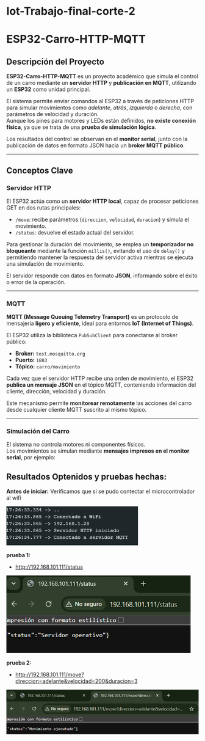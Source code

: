 # Iot-Trabajo-final-corte-2

# ESP32-Carro-HTTP-MQTT

## Descripción del Proyecto
**ESP32-Carro-HTTP-MQTT** es un proyecto académico que simula el control de un carro mediante un **servidor HTTP** y **publicación en MQTT**, utilizando un **ESP32** como unidad principal.  

El sistema permite enviar comandos al ESP32 a través de peticiones HTTP para simular movimientos como *adelante*, *atrás*, *izquierda* o *derecha*, con parámetros de velocidad y duración.  
Aunque los pines para motores y LEDs están definidos, **no existe conexión física**, ya que se trata de una **prueba de simulación lógica**.  

Los resultados del control se observan en el **monitor serial**, junto con la publicación de datos en formato JSON hacia un **broker MQTT público**.

---

## Conceptos Clave

### Servidor HTTP
El ESP32 actúa como un **servidor HTTP local**, capaz de procesar peticiones GET en dos rutas principales:

- `/move`: recibe parámetros (`direccion`, `velocidad`, `duracion`) y simula el movimiento.
- `/status`: devuelve el estado actual del servidor.

Para gestionar la duración del movimiento, se emplea un **temporizador no bloqueante** mediante la función `millis()`, evitando el uso de `delay()` y permitiendo mantener la respuesta del servidor activa mientras se ejecuta una simulación de movimiento.

El servidor responde con datos en formato **JSON**, informando sobre el éxito o error de la operación.

---

### MQTT
**MQTT (Message Queuing Telemetry Transport)** es un protocolo de mensajería **ligero y eficiente**, ideal para entornos **IoT (Internet of Things)**.  

El ESP32 utiliza la biblioteca `PubSubClient` para conectarse al broker público:

- **Broker:** `test.mosquitto.org`
- **Puerto:** `1883`
- **Tópico:** `carro/movimiento`

Cada vez que el servidor HTTP recibe una orden de movimiento, el ESP32 **publica un mensaje JSON** en el tópico MQTT, conteniendo información del cliente, dirección, velocidad y duración.  

Este mecanismo permite **monitorear remotamente** las acciones del carro desde cualquier cliente MQTT suscrito al mismo tópico.

---

### Simulación del Carro
El sistema no controla motores ni componentes físicos.  
Los movimientos se simulan mediante **mensajes impresos en el monitor serial**, por ejemplo:

## Resultados Optenidos y pruebas hechas:

**Antes de iniciar:** Verificamos que si se pudo contectar el microcontrolador al wifi

![Prueba1](/img/Img1.png)


**prueba 1:**
- http://192.168.101.111/status

![Prueba1](/img/prueba1.png)


**prueba 2:**
- http://192.168.101.111/move?direccion=adelante&velocidad=200&duracion=3

![Prueba1](/img/prueba2.png)
